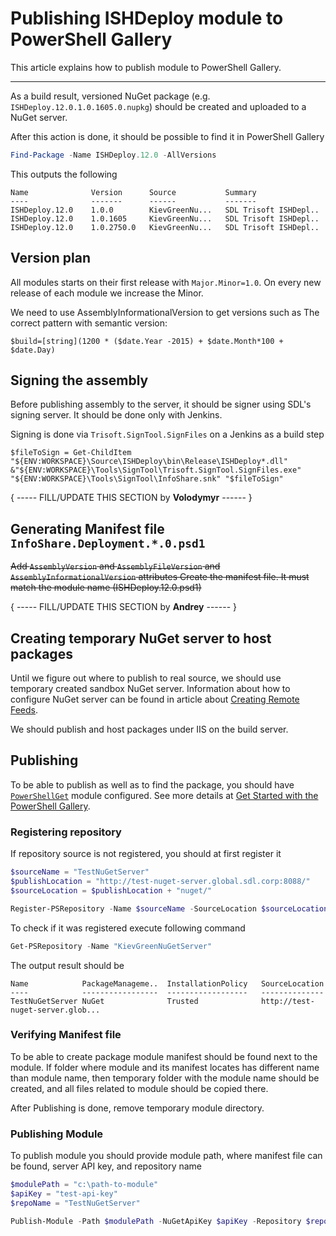 # Publishing **ISHDeploy** module to PowerShell Gallery
This article explains how to publish module to PowerShell Gallery.

***

As a build result, versioned NuGet package (e.g. `ISHDeploy.12.0.1.0.1605.0.nupkg`) should be created and uploaded to a NuGet server.

After this action is done, it should be possible to find it in PowerShell Gallery
```powershell
Find-Package -Name ISHDeploy.12.0 -AllVersions
```
This outputs the following

    Name              Version      Source           Summary
    ----              -------      ------           -------
    ISHDeploy.12.0    1.0.0        KievGreenNu...   SDL Trisoft ISHDepl..
    ISHDeploy.12.0    1.0.1605     KievGreenNu...   SDL Trisoft ISHDepl..
    ISHDeploy.12.0    1.0.2750.0   KievGreenNu...   SDL Trisoft ISHDepl..  


## Version plan

All modules starts on their first release with `Major.Minor=1.0`. On every new release of each module we increase the Minor.

We need to use AssemblyInformationalVersion to get versions such as
The correct pattern with semantic version:

`$build=[string](1200 * ($date.Year -2015) + $date.Month*100 + $date.Day)`

 
## Signing the assembly

Before publishing assembly to the server, it should be signer using SDL's signing server. It should be done only with Jenkins. 

Signing is done via `Trisoft.SignTool.SignFiles` on a Jenkins as a build step

```
$fileToSign = Get-ChildItem "${ENV:WORKSPACE}\Source\ISHDeploy\bin\Release\ISHDeploy*.dll"
&"${ENV:WORKSPACE}\Tools\SignTool\Trisoft.SignTool.SignFiles.exe" "${ENV:WORKSPACE}\Tools\SignTool\InfoShare.snk" "$fileToSign"
```

{ ----- FILL/UPDATE THIS SECTION by **Volodymyr** ------ }

## Generating Manifest file `InfoShare.Deployment.*.0.psd1`

~~Add `AssemblyVersion` and `AssemblyFileVersion` and `AssemblyInformationalVersion` attributes
Create the manifest file. It must match the module name (ISHDeploy.12.0.psd1)~~

{ ----- FILL/UPDATE THIS SECTION by **Andrey** ------ }


## Creating temporary NuGet server to host packages

Until we figure out where to publish to real source, we should use temporary created sandbox NuGet server. Information about how to configure NuGet server can be found in article about [Creating Remote Feeds](https://docs.nuget.org/create/hosting-your-own-nuget-feeds#user-content-creating-remote-feeds "Hosting Your Own NuGet Feeds").

We should publish and host packages under IIS on the build server.

## Publishing

To be able to publish as well as to find the package, you should have [`PowerShellGet`](https://technet.microsoft.com/en-us/library/dn807169.aspx "Windows PowerShellGet Module") module configured. See more details at [Get Started with the PowerShell Gallery](https://www.powershellgallery.com/GettingStarted "Get Started with the PowerShell Gallery").

### Registering repository
If repository source is not registered, you should at first register it
```powershell
$sourceName = "TestNuGetServer"
$publishLocation = "http://test-nuget-server.global.sdl.corp:8088/"
$sourceLocation = $publishLocation + "nuget/"

Register-PSRepository -Name $sourceName -SourceLocation $sourceLocation -PublishLocation  $publishLocation -InstallationPolicy Trusted
```

To check if it was registered execute following command
```powershell
Get-PSRepository -Name "KievGreenNuGetServer"
```
The output result should be

    Name            PackageManageme..  InstallationPolicy   SourceLocation
    ----            -----------------  ------------------   --------------
    TestNuGetServer NuGet              Trusted              http://test-nuget-server.glob...

### Verifying Manifest file
To be able to create package module manifest should be found next to the module. If folder where module and its manifest locates has different name than module name, then temporary folder with the module name should be created, and all files related to module should be copied there.

After Publishing is done, remove temporary module directory.

### Publishing Module

To publish module you should provide module path, where manifest file can be found, server API key, and repository name
```powershell
$modulePath = "c:\path-to-module"
$apiKey = "test-api-key"
$repoName = "TestNuGetServer"

Publish-Module -Path $modulePath -NuGetApiKey $apiKey -Repository $repoName
```